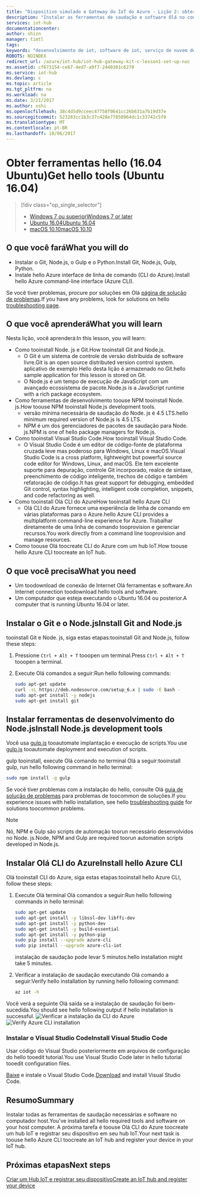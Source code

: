 ```yaml
---
title: "Dispositivo simulado e Gateway do IoT do Azure - Lição 2: obter ferramentas (Ubuntu) | Microsoft Docs"
description: "Instalar as ferramentas de saudação e software Olá no computador host executando o Ubuntu, crie um hub IoT e registrar seu dispositivo no hub IoT de saudação."
services: iot-hub
documentationcenter: 
author: shizn
manager: timtl
tags: 
keywords: "desenvolvimento de iot, software de iot, serviço de nuvem de IoT, software de Internet das coisas, CLI do Azure, instalar o git no ubuntu, execução de gulp, instalar node js no ubuntu"
ROBOTS: NOINDEX
redirect_url: /azure/iot-hub/iot-hub-gateway-kit-c-lesson1-set-up-nuc
ms.assetid: cf673154-ce67-4ed7-a9f7-2440301c6270
ms.service: iot-hub
ms.devlang: c
ms.topic: article
ms.tgt_pltfrm: na
ms.workload: na
ms.date: 3/21/2017
ms.author: xshi
ms.openlocfilehash: 38c4d5d9cceec47758f0641cc26b631a7b19d37e
ms.sourcegitcommit: 523283cc1b3c37c428e77850964dc1c33742c5f0
ms.translationtype: MT
ms.contentlocale: pt-BR
ms.lasthandoff: 10/06/2017
---
```

# <a name="get-hello-tools-ubuntu-1604"></a><span data-ttu-id="aa274-104">Obter ferramentas hello (16.04 Ubuntu)</span><span class="sxs-lookup"><span data-stu-id="aa274-104">Get hello tools (Ubuntu 16.04)</span></span>
> [!div class="op_single_selector"]
> * [<span data-ttu-id="aa274-105">Windows 7 ou superior</span><span class="sxs-lookup"><span data-stu-id="aa274-105">Windows 7 or later</span></span>](iot-hub-gateway-kit-c-sim-lesson2-get-the-tools-win32.md)
> * [<span data-ttu-id="aa274-106">Ubuntu 16.04</span><span class="sxs-lookup"><span data-stu-id="aa274-106">Ubuntu 16.04</span></span>](iot-hub-gateway-kit-c-sim-lesson2-get-the-tools-ubuntu.md)
> * [<span data-ttu-id="aa274-107">macOS 10.10</span><span class="sxs-lookup"><span data-stu-id="aa274-107">macOS 10.10</span></span>](iot-hub-gateway-kit-c-sim-lesson2-get-the-tools-mac.md)

## <a name="what-you-will-do"></a><span data-ttu-id="aa274-108">O que você fará</span><span class="sxs-lookup"><span data-stu-id="aa274-108">What you will do</span></span>

- <span data-ttu-id="aa274-109">Instalar o Git, Node.js, o Gulp e o Python.</span><span class="sxs-lookup"><span data-stu-id="aa274-109">Install Git, Node.js, Gulp, Python.</span></span>
- <span data-ttu-id="aa274-110">Instale hello Azure interface de linha de comando (CLI do Azure).</span><span class="sxs-lookup"><span data-stu-id="aa274-110">Install hello Azure command-line interface (Azure CLI).</span></span> 

<span data-ttu-id="aa274-111">Se você tiver problemas, procure por soluções em Olá [página de solução de problemas](iot-hub-gateway-kit-c-sim-troubleshooting.md).</span><span class="sxs-lookup"><span data-stu-id="aa274-111">If you have any problems, look for solutions on hello [troubleshooting page](iot-hub-gateway-kit-c-sim-troubleshooting.md).</span></span>
## <a name="what-you-will-learn"></a><span data-ttu-id="aa274-112">O que você aprenderá</span><span class="sxs-lookup"><span data-stu-id="aa274-112">What you will learn</span></span>

<span data-ttu-id="aa274-113">Nesta lição, você aprenderá:</span><span class="sxs-lookup"><span data-stu-id="aa274-113">In this lesson, you will learn:</span></span>

- <span data-ttu-id="aa274-114">Como tooinstall Node. js e Git.</span><span class="sxs-lookup"><span data-stu-id="aa274-114">How tooinstall Git and Node.js.</span></span>
  - <span data-ttu-id="aa274-115">O Git é um sistema de controle de versão distribuída de software livre.</span><span class="sxs-lookup"><span data-stu-id="aa274-115">Git is an open source distributed version control system.</span></span> <span data-ttu-id="aa274-116">aplicativo de exemplo Hello desta lição é armazenado no Git.</span><span class="sxs-lookup"><span data-stu-id="aa274-116">hello sample application for this lesson is stored on Git.</span></span>
  - <span data-ttu-id="aa274-117">O Node.js é um tempo de execução de JavaScript com um avançado ecossistema de pacote.</span><span class="sxs-lookup"><span data-stu-id="aa274-117">Node.js is a JavaScript runtime with a rich package ecosystem.</span></span>
- <span data-ttu-id="aa274-118">Como ferramentas de desenvolvimento toouse NPM tooinstall Node. js.</span><span class="sxs-lookup"><span data-stu-id="aa274-118">How toouse NPM tooinstall Node.js development tools.</span></span>
  - <span data-ttu-id="aa274-119">versão mínima necessária de saudação do Node. js é 4.5 LTS.</span><span class="sxs-lookup"><span data-stu-id="aa274-119">hello minimum required version of Node.js is 4.5 LTS.</span></span>
  - <span data-ttu-id="aa274-120">NPM é um dos gerenciadores de pacotes de saudação para Node. js.</span><span class="sxs-lookup"><span data-stu-id="aa274-120">NPM is one of hello package managers for Node.js.</span></span>
- <span data-ttu-id="aa274-121">Como tooinstall Visual Studio Code.</span><span class="sxs-lookup"><span data-stu-id="aa274-121">How tooinstall Visual Studio Code.</span></span>
  - <span data-ttu-id="aa274-122">O Visual Studio Code é um editor de código-fonte de plataforma cruzada leve mas poderoso para Windows, Linux e macOS.</span><span class="sxs-lookup"><span data-stu-id="aa274-122">Visual Studio Code is a cross platform, lightweight but powerful source code editor for Windows, Linux, and macOS.</span></span> <span data-ttu-id="aa274-123">Ele tem excelente suporte para depuração, controle Git incorporado, realce de sintaxe, preenchimento de código inteligente, trechos de código e também refatoração de código.</span><span class="sxs-lookup"><span data-stu-id="aa274-123">It has great support for debugging, embedded Git control, syntax highlighting, intelligent code completion, snippets, and code refactoring as well.</span></span>
- <span data-ttu-id="aa274-124">Como tooinstall Olá CLI do Azure</span><span class="sxs-lookup"><span data-stu-id="aa274-124">How tooinstall hello Azure CLI</span></span>
  - <span data-ttu-id="aa274-125">Olá CLI do Azure fornece uma experiência de linha de comando em várias plataformas para o Azure.</span><span class="sxs-lookup"><span data-stu-id="aa274-125">hello Azure CLI provides a multiplatform command-line experience for Azure.</span></span> <span data-ttu-id="aa274-126">Trabalhar diretamente de uma linha de comando tooprovision e gerenciar recursos.</span><span class="sxs-lookup"><span data-stu-id="aa274-126">You work directly from a command line tooprovision and manage resources.</span></span>
- <span data-ttu-id="aa274-127">Como toouse Olá toocreate CLI do Azure com um hub IoT.</span><span class="sxs-lookup"><span data-stu-id="aa274-127">How toouse hello Azure CLI toocreate an IoT hub.</span></span>

## <a name="what-you-need"></a><span data-ttu-id="aa274-128">O que você precisa</span><span class="sxs-lookup"><span data-stu-id="aa274-128">What you need</span></span>

- <span data-ttu-id="aa274-129">Um toodownload de conexão de Internet Olá ferramentas e software.</span><span class="sxs-lookup"><span data-stu-id="aa274-129">An Internet connection toodownload hello tools and software.</span></span>
- <span data-ttu-id="aa274-130">Um computador que esteja executando o Ubuntu 16.04 ou posterior.</span><span class="sxs-lookup"><span data-stu-id="aa274-130">A computer that is running Ubuntu 16.04 or later.</span></span>

## <a name="install-git-and-nodejs"></a><span data-ttu-id="aa274-131">Instalar o Git e o Node.js</span><span class="sxs-lookup"><span data-stu-id="aa274-131">Install Git and Node.js</span></span>

<span data-ttu-id="aa274-132">tooinstall Git e Node. js, siga estas etapas:</span><span class="sxs-lookup"><span data-stu-id="aa274-132">tooinstall Git and Node.js, follow these steps:</span></span>

1. <span data-ttu-id="aa274-133">Pressione `Ctrl + Alt + T` tooopen um terminal.</span><span class="sxs-lookup"><span data-stu-id="aa274-133">Press `Ctrl + Alt + T` tooopen a terminal.</span></span>
2. <span data-ttu-id="aa274-134">Execute Olá comandos a seguir:</span><span class="sxs-lookup"><span data-stu-id="aa274-134">Run hello following commands:</span></span>

   ```bash
   sudo apt-get update
   curl -sL https://deb.nodesource.com/setup_6.x | sudo -E bash -
   sudo apt-get install -y nodejs
   sudo apt-get install git
   ```

## <a name="install-nodejs-development-tools"></a><span data-ttu-id="aa274-135">Instalar ferramentas de desenvolvimento do Node.js</span><span class="sxs-lookup"><span data-stu-id="aa274-135">Install Node.js development tools</span></span>

<span data-ttu-id="aa274-136">Você usa [gulp.js](http://gulpjs.com/) tooautomate implantação e execução de scripts.</span><span class="sxs-lookup"><span data-stu-id="aa274-136">You use [gulp.js](http://gulpjs.com/) tooautomate deployment and execution of scripts.</span></span>

<span data-ttu-id="aa274-137">gulp tooinstall, execute Olá comando no terminal Olá a seguir:</span><span class="sxs-lookup"><span data-stu-id="aa274-137">tooinstall gulp, run hello following command in hello terminal:</span></span>

```bash
sudo npm install -g gulp
```

<span data-ttu-id="aa274-138">Se você tiver problemas com a instalação do hello, consulte Olá [guia de solução de problemas](iot-hub-gateway-kit-c-sim-troubleshooting.md) para problemas de toocommon de soluções.</span><span class="sxs-lookup"><span data-stu-id="aa274-138">If you experience issues with hello installation, see hello [troubleshooting guide](iot-hub-gateway-kit-c-sim-troubleshooting.md) for solutions toocommon problems.</span></span>

> [!Note]
> <span data-ttu-id="aa274-139">Nó, NPM e Gulp são scripts de automação toorun necessário desenvolvidos no Node. js.</span><span class="sxs-lookup"><span data-stu-id="aa274-139">Node, NPM and Gulp are required toorun automation scripts developed in Node.js.</span></span>

## <a name="install-hello-azure-cli"></a><span data-ttu-id="aa274-140">Instalar Olá CLI do Azure</span><span class="sxs-lookup"><span data-stu-id="aa274-140">Install hello Azure CLI</span></span>

<span data-ttu-id="aa274-141">Olá tooinstall CLI do Azure, siga estas etapas:</span><span class="sxs-lookup"><span data-stu-id="aa274-141">tooinstall hello Azure CLI, follow these steps:</span></span>

1. <span data-ttu-id="aa274-142">Execute Olá terminal Olá comandos a seguir:</span><span class="sxs-lookup"><span data-stu-id="aa274-142">Run hello following commands in hello terminal:</span></span>

   ```bash
   sudo apt-get update
   sudo apt-get install -y libssl-dev libffi-dev
   sudo apt-get install -y python-dev
   sudo apt-get install -y build-essential
   sudo apt-get install -y python-pip
   sudo pip install --upgrade azure-cli
   sudo pip install --upgrade azure-cli-iot
   ```

   <span data-ttu-id="aa274-143">instalação de saudação pode levar 5 minutos.</span><span class="sxs-lookup"><span data-stu-id="aa274-143">hello installation might take 5 minutes.</span></span>

2. <span data-ttu-id="aa274-144">Verificar a instalação de saudação executando Olá comando a seguir:</span><span class="sxs-lookup"><span data-stu-id="aa274-144">Verify hello installation by running hello following command:</span></span>

   ```bash
   az iot -h
   ```
<span data-ttu-id="aa274-145">Você verá a seguinte Olá saída se a instalação de saudação foi bem-sucedida.</span><span class="sxs-lookup"><span data-stu-id="aa274-145">You should see hello following output if hello installation is successful.</span></span>
<span data-ttu-id="aa274-146">![Verificar a instalação da CLI do Azure](media/iot-hub-gateway-kit-lessons/lesson2/az_iot_help_ubuntu.png)</span><span class="sxs-lookup"><span data-stu-id="aa274-146">![Verify Azure CLI installation](media/iot-hub-gateway-kit-lessons/lesson2/az_iot_help_ubuntu.png)</span></span>

### <a name="install-visual-studio-code"></a><span data-ttu-id="aa274-147">Instalar o Visual Studio Code</span><span class="sxs-lookup"><span data-stu-id="aa274-147">Install Visual Studio Code</span></span>

<span data-ttu-id="aa274-148">Usar código do Visual Studio posteriormente em arquivos de configuração do hello tooedit tutorial.</span><span class="sxs-lookup"><span data-stu-id="aa274-148">You use Visual Studio Code later in hello tutorial tooedit configuration files.</span></span>

<span data-ttu-id="aa274-149">[Baixe](https://code.visualstudio.com/docs/setup/linux) e instale o Visual Studio Code.</span><span class="sxs-lookup"><span data-stu-id="aa274-149">[Download](https://code.visualstudio.com/docs/setup/linux) and install Visual Studio Code.</span></span>

## <a name="summary"></a><span data-ttu-id="aa274-150">Resumo</span><span class="sxs-lookup"><span data-stu-id="aa274-150">Summary</span></span>

<span data-ttu-id="aa274-151">Instalar todas as ferramentas de saudação necessárias e software no computador host.</span><span class="sxs-lookup"><span data-stu-id="aa274-151">You've installed all hello required tools and software on your host computer.</span></span> <span data-ttu-id="aa274-152">A próxima tarefa é toouse Olá CLI do Azure toocreate um hub IoT e registrar seu dispositivo em seu hub IoT.</span><span class="sxs-lookup"><span data-stu-id="aa274-152">Your next task is toouse hello Azure CLI toocreate an IoT hub and register your device in your IoT hub.</span></span>

## <a name="next-steps"></a><span data-ttu-id="aa274-153">Próximas etapas</span><span class="sxs-lookup"><span data-stu-id="aa274-153">Next steps</span></span>
[<span data-ttu-id="aa274-154">Criar um Hub IoT e registrar seu dispositivo</span><span class="sxs-lookup"><span data-stu-id="aa274-154">Create an IoT hub and register your device</span></span>](iot-hub-gateway-kit-c-sim-lesson2-register-device.md)
